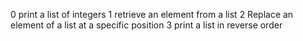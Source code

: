 0 print a list of integers
1 retrieve an element from a list
2 Replace an element of a list at a specific position
3 print a list in reverse order

